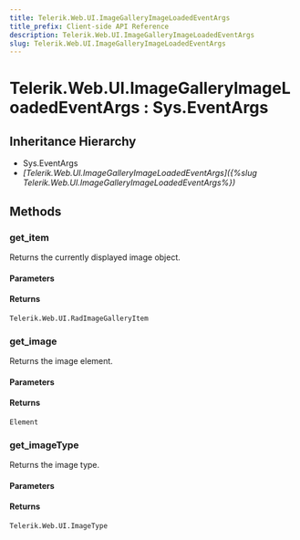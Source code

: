 ```yaml
---
title: Telerik.Web.UI.ImageGalleryImageLoadedEventArgs
title_prefix: Client-side API Reference
description: Telerik.Web.UI.ImageGalleryImageLoadedEventArgs
slug: Telerik.Web.UI.ImageGalleryImageLoadedEventArgs
---
```


# Telerik.Web.UI.ImageGalleryImageLoadedEventArgs : Sys.EventArgs 

## Inheritance Hierarchy

* Sys.EventArgs
* *[Telerik.Web.UI.ImageGalleryImageLoadedEventArgs]({%slug Telerik.Web.UI.ImageGalleryImageLoadedEventArgs%})*


## Methods

###  get_item

Returns the currently displayed image object.

#### Parameters

#### Returns

`Telerik.Web.UI.RadImageGalleryItem` 

### get_image

Returns the image element.

#### Parameters

#### Returns

`Element` 
### get_imageType

Returns the image type.

#### Parameters

#### Returns

`Telerik.Web.UI.ImageType` 


